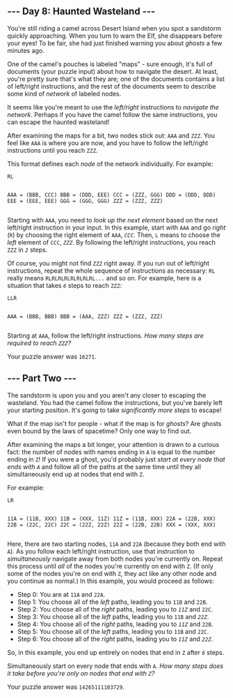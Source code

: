 <article class="day-desc"><h2>--- Day 8: Haunted Wasteland ---</h2><p>You're still riding a camel across Desert Island when you spot a sandstorm quickly approaching. When you turn to warn the Elf, she disappears before your eyes! To be fair, she had just finished warning you about <em>ghosts</em> a few minutes ago.</p>
<p>One of the camel's pouches is labeled "maps" - sure enough, it's full of documents (your puzzle input) about how to navigate the desert. At least, you're pretty sure that's what they are; one of the documents contains a list of left/right instructions, and the rest of the documents seem to describe some kind of <em>network</em> of labeled nodes.</p>
<p>It seems like you're meant to use the <em>left/right</em> instructions to <em>navigate the network</em>. Perhaps if you have the camel follow the same instructions, you can escape the haunted wasteland!</p>
<p>After examining the maps for a bit, two nodes stick out: <code>AAA</code> and <code>ZZZ</code>. You feel like <code>AAA</code> is where you are now, and you have to follow the left/right instructions until you reach <code>ZZZ</code>.</p>
<p>This format defines each <em>node</em> of the network individually. For example:</p>
<pre><code>RL

AAA = (BBB, CCC)
BBB = (DDD, EEE)
CCC = (ZZZ, GGG)
DDD = (DDD, DDD)
EEE = (EEE, EEE)
GGG = (GGG, GGG)
ZZZ = (ZZZ, ZZZ)
</code></pre>
<p>Starting with <code>AAA</code>, you need to <em>look up the next element</em> based on the next left/right instruction in your input. In this example, start with <code>AAA</code> and go <em>right</em> (<code>R</code>) by choosing the right element of <code>AAA</code>, <code><em>CCC</em></code>. Then, <code>L</code> means to choose the <em>left</em> element of <code>CCC</code>, <code><em>ZZZ</em></code>. By following the left/right instructions, you reach <code>ZZZ</code> in <code><em>2</em></code> steps.</p>
<p>Of course, you might not find <code>ZZZ</code> right away. If you run out of left/right instructions, repeat the whole sequence of instructions as necessary: <code>RL</code> really means <code>RLRLRLRLRLRLRLRL...</code> and so on. For example, here is a situation that takes <code><em>6</em></code> steps to reach <code>ZZZ</code>:</p>
<pre><code>LLR

AAA = (BBB, BBB)
BBB = (AAA, ZZZ)
ZZZ = (ZZZ, ZZZ)
</code></pre>
<p>Starting at <code>AAA</code>, follow the left/right instructions. <em>How many steps are required to reach <code>ZZZ</code>?</em></p>
</article>
<p>Your puzzle answer was <code>16271</code>.</p><article class="day-desc"><h2 id="part2">--- Part Two ---</h2><p>The <span title="Duhduhduhduhduh! Dah, duhduhduhduhduh!">sandstorm</span> is upon you and you aren't any closer to escaping the wasteland. You had the camel follow the instructions, but you've barely left your starting position. It's going to take <em>significantly more steps</em> to escape!</p>
<p>What if the map isn't for people - what if the map is for <em>ghosts</em>? Are ghosts even bound by the laws of spacetime? Only one way to find out.</p>
<p>After examining the maps a bit longer, your attention is drawn to a curious fact: the number of nodes with names ending in <code>A</code> is equal to the number ending in <code>Z</code>! If you were a ghost, you'd probably just <em>start at every node that ends with <code>A</code></em> and follow all of the paths at the same time until they all simultaneously end up at nodes that end with <code>Z</code>.</p>
<p>For example:</p>
<pre><code>LR

11A = (11B, XXX)
11B = (XXX, 11Z)
11Z = (11B, XXX)
22A = (22B, XXX)
22B = (22C, 22C)
22C = (22Z, 22Z)
22Z = (22B, 22B)
XXX = (XXX, XXX)
</code></pre>
<p>Here, there are two starting nodes, <code>11A</code> and <code>22A</code> (because they both end with <code>A</code>). As you follow each left/right instruction, use that instruction to <em>simultaneously</em> navigate away from both nodes you're currently on. Repeat this process until <em>all</em> of the nodes you're currently on end with <code>Z</code>. (If only some of the nodes you're on end with <code>Z</code>, they act like any other node and you continue as normal.) In this example, you would proceed as follows:</p>
<ul>
<li>Step 0: You are at <code>11A</code> and <code>22A</code>.</li>
<li>Step 1: You choose all of the <em>left</em> paths, leading you to <code>11B</code> and <code>22B</code>.</li>
<li>Step 2: You choose all of the <em>right</em> paths, leading you to <code><em>11Z</em></code> and <code>22C</code>.</li>
<li>Step 3: You choose all of the <em>left</em> paths, leading you to <code>11B</code> and <code><em>22Z</em></code>.</li>
<li>Step 4: You choose all of the <em>right</em> paths, leading you to <code><em>11Z</em></code> and <code>22B</code>.</li>
<li>Step 5: You choose all of the <em>left</em> paths, leading you to <code>11B</code> and <code>22C</code>.</li>
<li>Step 6: You choose all of the <em>right</em> paths, leading you to <code><em>11Z</em></code> and <code><em>22Z</em></code>.</li>
</ul>
<p>So, in this example, you end up entirely on nodes that end in <code>Z</code> after <code><em>6</em></code> steps.</p>
<p>Simultaneously start on every node that ends with <code>A</code>. <em>How many steps does it take before you're only on nodes that end with <code>Z</code>?</em></p>
</article>
<p>Your puzzle answer was <code>14265111103729</code>.</p>